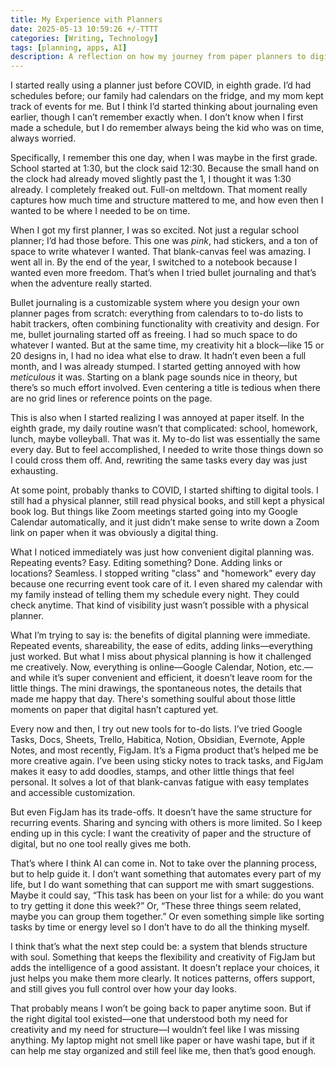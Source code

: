 ```yaml
---
title: My Experience with Planners
date: 2025-05-13 10:59:26 +/-TTTT
categories: [Writing, Technology]
tags: [planning, apps, AI] 
description: A reflection on how my journey from paper planners to digital tools shaped the way I organize, express, and find balance between structure and creativity.
---
```


I started really using a planner just before COVID, in eighth grade. I’d had schedules before; our family had calendars on the fridge, and my mom kept track of events for me. But I think I’d started thinking about journaling even earlier, though I can’t remember exactly when. I don’t know when I first made a schedule, but I do remember always being the kid who was on time, always worried.

Specifically, I remember this one day, when I was maybe in the first grade. School started at 1:30, but the clock said 12:30. Because the small hand on the clock had already moved slightly past the 1, I thought it was 1:30 already. I completely freaked out. Full-on meltdown. That moment really captures how much time and structure mattered to me, and how even then I wanted to be where I needed to be on time. 

When I got my first planner, I was so excited. Not just a regular school planner; I’d had those before. This one was _pink_, had stickers, and a ton of space to write whatever I wanted. That blank-canvas feel was amazing. I went all in. By the end of the year, I switched to a notebook because I wanted even more freedom. That’s when I tried bullet journaling and that’s when the adventure really started.

Bullet journaling is a customizable system where you design your own planner pages from scratch: everything from calendars to to-do lists to habit trackers, often combining functionality with creativity and design. For me, bullet journaling started off as freeing. I had so much space to do whatever I wanted. But at the same time, my creativity hit a block—like 15 or 20 designs in, I had no idea what else to draw. It hadn’t even been a full month, and I was already stumped. I started getting annoyed with how _meticulous_ it was. Starting on a blank page sounds nice in theory, but there’s so much effort involved. Even centering a title is tedious when there are no grid lines or reference points on the page.

This is also when I started realizing I was annoyed at paper itself. In the eighth grade, my daily routine wasn’t that complicated: school, homework, lunch, maybe volleyball. That was it. My to-do list was essentially the same every day. But to feel accomplished, I needed to write those things down so I could cross them off. And, rewriting the same tasks every day was just exhausting.

At some point, probably thanks to COVID, I started shifting to digital tools. I still had a physical planner, still read physical books, and still kept a physical book log. But things like Zoom meetings started going into my Google Calendar automatically, and it just didn’t make sense to write down a Zoom link on paper when it was obviously a digital thing.

What I noticed immediately was just how convenient digital planning was. Repeating events? Easy. Editing something? Done. Adding links or locations? Seamless. I stopped writing "class" and "homework" every day because one recurring event took care of it. I even shared my calendar with my family instead of telling them my schedule every night. They could check anytime. That kind of visibility just wasn’t possible with a physical planner.

What I’m trying to say is: the benefits of digital planning were immediate. Repeated events, shareability, the ease of edits, adding links—everything just worked. But what I miss about physical planning is how it challenged me creatively. Now, everything is online—Google Calendar, Notion, etc.—and while it’s super convenient and efficient, it doesn’t leave room for the little things. The mini drawings, the spontaneous notes, the details that made me happy that day. There's something soulful about those little moments on paper that digital hasn’t captured yet.

Every now and then, I try out new tools for to-do lists. I’ve tried Google Tasks, Docs, Sheets, Trello, Habitica, Notion, Obsidian, Evernote, Apple Notes, and most recently, FigJam. It’s a Figma product that’s helped me be more creative again. I’ve been using sticky notes to track tasks, and FigJam makes it easy to add doodles, stamps, and other little things that feel personal. It solves a lot of that blank-canvas fatigue with easy templates and accessible customization. 

But even FigJam has its trade-offs. It doesn’t have the same structure for recurring events. Sharing and syncing with others is more limited. So I keep ending up in this cycle: I want the creativity of paper and the structure of digital, but no one tool really gives me both.

That’s where I think AI can come in. Not to take over the planning process, but to help guide it. I don’t want something that automates every part of my life, but I do want something that can support me with smart suggestions. Maybe it could say, “This task has been on your list for a while: do you want to try getting it done this week?” Or, “These three things seem related, maybe you can group them together.” Or even something simple like sorting tasks by time or energy level so I don’t have to do all the thinking myself.

I think that’s what the next step could be: a system that blends structure with soul. Something that keeps the flexibility and creativity of FigJam but adds the intelligence of a good assistant. It doesn’t replace your choices, it just helps you make them more clearly. It notices patterns, offers support, and still gives you full control over how your day looks.

That probably means I won’t be going back to paper anytime soon. But if the right digital tool existed—one that understood both my need for creativity and my need for structure—I wouldn’t feel like I was missing anything. My laptop might not smell like paper or have washi tape, but if it can help me stay organized and still feel like me, then that’s good enough.


